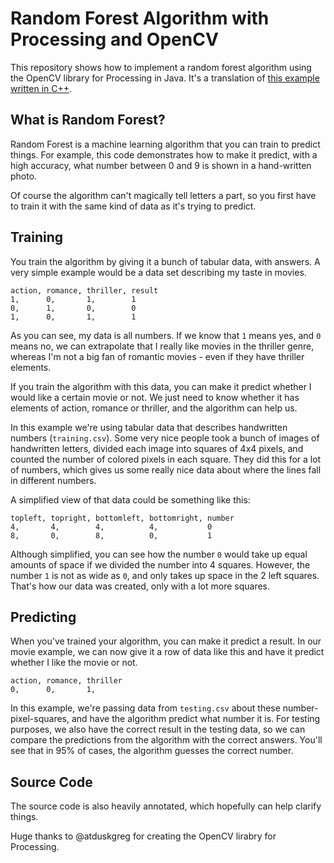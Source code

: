 Random Forest Algorithm with Processing and OpenCV
==================================================

This repository shows how to implement a random forest algorithm using the OpenCV library for Processing in Java. It's a translation of [this example written in C++](http://public.cranfield.ac.uk/c5354/teaching/ml/examples/c++/opticaldigits_ex/randomforest.cpp).


What is Random Forest?
----------------------

Random Forest is a machine learning algorithm that you can train to predict things. For example, this code demonstrates how to make it predict, with a high accuracy, what number between 0 and 9 is shown in a hand-written photo.

Of course the algorithm can't magically tell letters a part, so you first have to train it with the same kind of data as it's trying to predict.


Training
--------

You train the algorithm by giving it a bunch of tabular data, with answers. A very simple example would be a data set describing my taste in movies.

```csv
action, romance, thriller, result
1,      0,       1,        1 
0,      1,       0,        0
1,      0,       1,        1
```

As you can see, my data is all numbers. If we know that `1` means yes, and `0` means no, we can extrapolate that I really like movies in the thriller genre, whereas I'm not a big fan of romantic movies - even if they have thriller elements.

If you train the algorithm with this data, you can make it predict whether I would like a certain movie or not. We just need to know whether it has elements of action, romance or thriller, and the algorithm can help us.

In this example we're using tabular data that describes handwritten numbers (`training.csv`). Some very nice people took a bunch of images of handwritten letters, divided each image into squares of 4x4 pixels, and counted the number of colored pixels in each square. They did this for a lot of numbers, which gives us some really nice data about where the lines fall in different numbers.

A simplified view of that data could be something like this:

```csv
topleft, topright, bottomleft, bottomright, number
4,       4,        4,          4,           0
8,       0,        8,          0,           1       
```

Although simplified, you can see how the number `0` would take up equal amounts of space if we divided the number into 4 squares. However, the number `1` is not as wide as `0`, and only takes up space in the 2 left squares. That's how our data was created, only with a lot more squares.


Predicting
----------

When you've trained your algorithm, you can make it predict a result. In our movie example, we can now give it a row of data like this and have it predict whether I like the movie or not.

```csv
action, romance, thriller
0,      0,       1,       
```

In this example, we're passing data from `testing.csv` about these number-pixel-squares, and have the algorithm predict what number it is. For testing purposes, we also have the correct result in the testing data, so we can compare the predictions from the algorithm with the correct answers. You'll see that in 95% of cases, the algorithm guesses the correct number.


Source Code
-----------

The source code is also heavily annotated, which hopefully can help clarify things.

Huge thanks to @atduskgreg for creating the OpenCV lirabry for Processing.